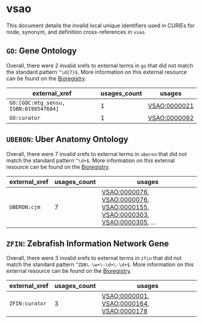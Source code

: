 # vsao

This document details the invalid local unique identifiers used in CURIEs
for node, synonym, and definition cross-references in `vsao`.


## `GO`: Gene Ontology

Overall, there were 2 invalid
xrefs to external terms in `go` that did not match the standard
pattern `^\d{7}$`. More information on this
external resource can be found on the
[Bioregistry](https://bioregistry.io/go).

| external_xref                         |   usages_count | usages                                              |
|---------------------------------------|----------------|-----------------------------------------------------|
| `GO:[GOC:mtg_sensu, ISBN:0198547684]` |              1 | [VSAO:0000021](https://bioregistry.io/VSAO:0000021) |
| `GO:curator`                          |              1 | [VSAO:0000092](https://bioregistry.io/VSAO:0000092) |

## `UBERON`: Uber Anatomy Ontology

Overall, there were 7 invalid
xrefs to external terms in `uberon` that did not match the standard
pattern `^\d+$`. More information on this
external resource can be found on the
[Bioregistry](https://bioregistry.io/uberon).

| external_xref   |   usages_count | usages                                                                                                                                                                                                                                                                       |
|-----------------|----------------|------------------------------------------------------------------------------------------------------------------------------------------------------------------------------------------------------------------------------------------------------------------------------|
| `UBERON:cjm`    |              7 | [VSAO:0000076](https://bioregistry.io/VSAO:0000076), [VSAO:0000076](https://bioregistry.io/VSAO:0000076), [VSAO:0000155](https://bioregistry.io/VSAO:0000155), [VSAO:0000303](https://bioregistry.io/VSAO:0000303), [VSAO:0000305](https://bioregistry.io/VSAO:0000305), ... |

## `ZFIN`: Zebrafish Information Network Gene

Overall, there were 3 invalid
xrefs to external terms in `zfin` that did not match the standard
pattern `^ZDB\-\w+\-\d+\-\d+$`. More information on this
external resource can be found on the
[Bioregistry](https://bioregistry.io/zfin).

| external_xref   |   usages_count | usages                                                                                                                                                        |
|-----------------|----------------|---------------------------------------------------------------------------------------------------------------------------------------------------------------|
| `ZFIN:curator`  |              3 | [VSAO:0000001](https://bioregistry.io/VSAO:0000001), [VSAO:0000164](https://bioregistry.io/VSAO:0000164), [VSAO:0000178](https://bioregistry.io/VSAO:0000178) |

